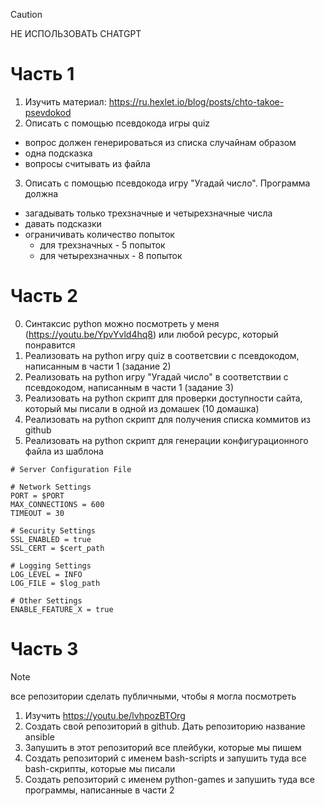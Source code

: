 > [!CAUTION]
> НЕ ИСПОЛЬЗОВАТЬ CHATGPT

# Часть 1
1) Изучить материал: https://ru.hexlet.io/blog/posts/chto-takoe-psevdokod
2) Описать с помощью псевдокода игры quiz
- вопрос должен генерироваться из списка случайнам образом
- одна подсказка
- вопросы считывать из файла
3) Описать с помощью псевдокода игру "Угадай число". Программа должна
- загадывать только трехзначные и четырехзначные числа
- давать подсказки
- ограничивать количество попыток
  - для трехзначных - 5 попыток
  - для четырехзначных - 8 попыток

# Часть 2
0) Синтаксис python можно посмотреть у меня (https://youtu.be/YpvYvld4hq8) или любой ресурс, который понравится
1) Реализовать на python игру quiz в соответсвии с псевдокодом, написанным в части 1 (задание 2)
2) Реализовать на python игру "Угадай число" в соответствии с псевдокодом, написанным в части 1 (задание 3)
3) Реализовать на python скрипт для проверки доступности сайта, который мы писали в одной из домашек (10 домашка)
4) Реализовать на python скрипт для получения списка коммитов из github
5) Реализовать на python скрипт для генерации конфигурационного файла из шаблона
```
# Server Configuration File

# Network Settings
PORT = $PORT
MAX_CONNECTIONS = 600
TIMEOUT = 30

# Security Settings
SSL_ENABLED = true
SSL_CERT = $cert_path

# Logging Settings
LOG_LEVEL = INFO
LOG_FILE = $log_path

# Other Settings
ENABLE_FEATURE_X = true
```

# Часть 3
> [!NOTE]  
> все репозитории сделать публичными, чтобы я могла посмотреть
1) Изучить https://youtu.be/lvhpozBTOrg
2) Создать свой репозиторий в github. Дать репозиторию название ansible
3) Запушить в этот репозиторий все плейбуки, которые мы пишем
4) Создать репозиторий с именем bash-scripts и запушить туда все bash-скрипты, которые мы писали
5) Создать репозиторий с именем python-games и запушить туда все программы, написанные в части 2
